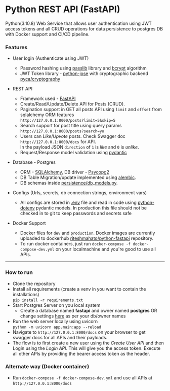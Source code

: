 # Python REST API (FastAPI)
Python(3.10.8) Web Service that allows user authentication using JWT access tokens and all CRUD operations for data persistence to postgres DB with Docker support and CI/CD pipeline.

### Features
- User login (Authenticate using JWT)
  - Password hashing using [passlib](https://pypi.org/project/passlib/) library and [bcrypt](https://pypi.org/project/bcrypt/) algorithm 
  - JWT Token library - [python-jose](https://github.com/mpdavis/python-jose) with cryptographic backend [pyca/cryptography](https://cryptography.io/en/latest/)
  
- REST API 
  - Framework used - [FastAPI](https://fastapi.tiangolo.com/)
  - Create/Read/Update/Delete API for Posts (CRUD).
  - Pagination support in GET all posts API using `limit` and `offset` from sqlalchemy ORM features\
  `http://127.0.0.1:8000/posts?limit=5&skip=5`
  - Search support for post title using query params\
  `http://127.0.0.1:8000/posts?search=yo`
  - Users can *Like*/*Upvote* posts. Check Swagger doc `http://127.0.0.1:8000/docs` for API.\
  In the payload JSON `direction` of `1` is *like* and `0` is *unlike*.
  - Request/Response model validation using [pydantic](https://docs.pydantic.dev/)

- Database - Postgres
  - ORM - [SQLAlchemy](https://www.sqlalchemy.org/), DB driver - [Psycopg2](https://pypi.org/project/psycopg2/)
  - DB Table Migration/update implemented using [alembic](https://alembic.sqlalchemy.org/en/latest/). 
  - DB schemas inside [persistence/db_models.py](https://github.com/riteshmahato46/blog-python-FastAPI/blob/master/app/persistence/db_models.py).

- Configs (Urls, secrets, db connection strings, environment vars)
  - All configs are stored in [.env](https://github.com/riteshmahato46/blog-python-fastapi/blob/master/.env) file and read in code using [python-dotenv](https://pypi.org/project/python-dotenv/) pydantic models. In production this file should not be checked in to git to keep passwords and secrets safe

- Docker Support
  - Docker files for `dev` and `production`. Docker images are currently uploaded to dockerhub [riteshmahato/python-fastapi](https://hub.docker.com/r/riteshmahato/python-fastapi/tags#:~:text=TAG-,latest,-docker%20pull%20riteshmahato) repository. 
  - To run docker containers, just run `docker-compose -f docker-compose-dev.yml` on your localmachine and you're good to use all APIs.

-------------------------------------------------------------

### How to run

- Clone the repository
- Install all requirements (create a venv in you want to contain the installations)\
`pip install -r requirements.txt`
- Start Postgres Server on you local system
  - Create a database named **fastapi** and owner named **postgres** OR change settings [here](https://github.com/riteshmahato46/blog-python-FastAPI/blob/594656b2358db4d446968f135ecdaac69ee2b87c/app/persistence/database.py#L5) as per your db/owner names
- Run the web server locally using uvicorn \
`python -m uvicorn app.main:app --reload`
- Navigate to `http://127.0.0.1:8000/docs` on your browser to get swagger docs for all APIs and their payloads.
- The flow is to first create a new user using the *Create User API* and then Login using the *Login API*. This will give you the access token. Execute all other APIs by providing the bearer access token as the header.

### Alternate way (Docker container)
- Run `docker-compose -f docker-compose-dev.yml` and use all APIs at `http://127.0.0.1:8000/docs`
